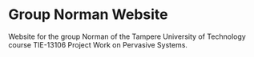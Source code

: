 # Group Norman Website
Website for the group Norman of the Tampere University of Technology course TIE-13106 Project Work on Pervasive Systems.

